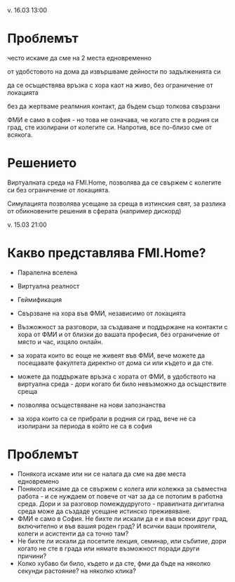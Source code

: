 v. 16.03 13:00

# Проблемът 

често искаме да сме на 2 места едновременно

от удобстовото на дома да извършваме дейности по задълженията си

да се осъществява връзка с хора каот на живо, без ограничение от локацията

без да жертваме реалмния контакт, да бъдем също толкова свързани


ФМИ е само в софия - но това не означава, че когато сте в родния си град, сте изолирани от колегите си. Напротив, все по-близо сме от всякога.

# Решението

Виртуалната среда на FMI.Home, позволява да се свържем с колегите си без ограничение от локацията. 

Симулацията позволява усещане за среща в изтинския свят, за разлика от обикновените решения в сферата (например дискорд)

















v. 15.03 21:00

# Какво представлява FMI.Home?
- Паралелна вселена
- Виртуална реалност
- Геймификация
- Свързване на хора във ФМИ, независимо от локацията
- Възжожност за разговори, за създаване и поддържане на контакти с хора от ФМИ и от близки до вашата професия, без ограничение от място и час, изцяло онлайн.
- за хората които вс еоще не живеят във ФМИ, вече можете да посещавате факултета директно от дома си или където и да сте.
- можете да поддържате връзка с хората от ФМИ, в удобството на виртуална среда - дори когато би било невъзможно да осъществите среща
- позволява осъществяване на нови запознанства

- за хора които са се прибрали в родния си град, вече не са изолирани за периода в който не са в софия

# Проблемът
- Понякога искаме или ни се налага да сме на две места едновремено
- Понякога искаме да се свържем с колега или колежка за съвместна работа - и се нуждаем от повече от чат за да се потопим в работна среда. Дори и за разговор помеждудругото - правилната дигитална среда може да създаде усещане истинско преживяване.
- ФМИ е само в София. Не бихте ли искали да е и във всеки друг град, включително и във вашия роден град? И всички ваши проиятели, колеги и асистенти да са точно там?
- Не бихте ли искали да посетите лекция, семинар, или събитие, дори когато не сте в града или нямате възможност поради други причини?
- Колко хубаво би било, където и да сте, фми да бъде на няколко секунди растояние? на няколко клика?



